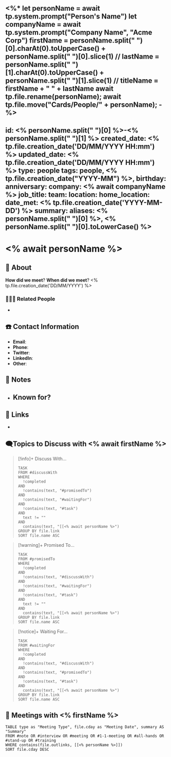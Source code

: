 <%* 
let personName = await tp.system.prompt("Person's Name")
let companyName = await tp.system.prompt("Company Name", "Acme Corp")
firstName = personName.split(" ")[0].charAt(0).toUpperCase() + personName.split(" ")[0].slice(1)
// lastName = personName.split(" ")[1].charAt(0).toUpperCase() + personName.split(" ")[1].slice(1)
// titleName = firstName + " " + lastName
await tp.file.rename(personName); 
await tp.file.move("Cards/People/" + personName); 
-%>
---
id: <% personName.split(" ")[0] %>-<% personName.split(" ")[1] %>
created_date: <% tp.file.creation_date('DD/MM/YYYY HH:mm') %>
updated_date: <% tp.file.creation_date('DD/MM/YYYY HH:mm') %>
type: people
tags: people, <% tp.file.creation_date("YYYY-MM") %>,
birthday: 
anniversary: 
company: <% await companyName %>
job_title: 
team: 
location: 
home_location: 
date_met: <% tp.file.creation_date('YYYY-MM-DD') %>
summary: 
aliases: <% personName.split(" ")[0] %>, <% personName.split(" ")[0].toLowerCase() %>
---

# <% await personName %>

## 👤 About

**How did we meet**? 
**When did we meet**? <% tp.file.creation_date('DD/MM/YYYY') %>

### 👨‍👩‍👦 Related People

- 

## ☎️ Contact Information

- **Email**: 
- **Phone**: 
- **Twitter**: 
- **LinkedIn**: 
- **Other**: 

## 📝 Notes

- Known for?
	- 

## 🔗 Links

- 

## 🗨️Topics to Discuss with <% await firstName %>

> [!info]+ Discuss With...
> ```dataview
> TASK
> FROM #discussWith
> WHERE 
> 	!completed
> AND
> 	!contains(text, "#promisedTo")
> AND
> 	!contains(text, "#waitingFor")
> AND
> 	!contains(text, "#task")
> AND 
> 	text != ""
> AND
> 	contains(text, "[[<% await personName %>")
> GROUP BY file.link
>SORT file.name ASC
> ```

> [!warning]+ Promised To...
> ```dataview
> TASK
> FROM #promisedTo
> WHERE
> 	!completed
> AND
> 	!contains(text, "#discussWith")
> AND
> 	!contains(text, "#waitingFor")
> AND
> 	!contains(text, "#task")
> AND 
> 	text != ""
> AND
> 	contains(text, "[[<% await personName %>")
> GROUP BY file.link
> SORT file.name ASC
> ```

> [!notice]+ Waiting For...
> ```dataview
> TASK
> FROM #waitingFor
> WHERE 
> 	!completed
> AND
> 	!contains(text, "#discussWith")
> AND
> 	!contains(text, "#promisedTo")
> AND
> 	!contains(text, "#task")
> AND 
> 	contains(text, "[[<% await personName %>")
> GROUP BY file.link
> SORT file.name ASC
> ```

## 👥 Meetings with <% firstName %>

```dataview
TABLE type as "Meeting Type", file.cday as "Meeting Date", summary AS "Summary"
FROM #note OR #interview OR #meeting OR #1-1-meeting OR #all-hands OR #stand-up OR #training
WHERE contains(file.outlinks, [[<% personName %>]])
SORT file.cday DESC
```
